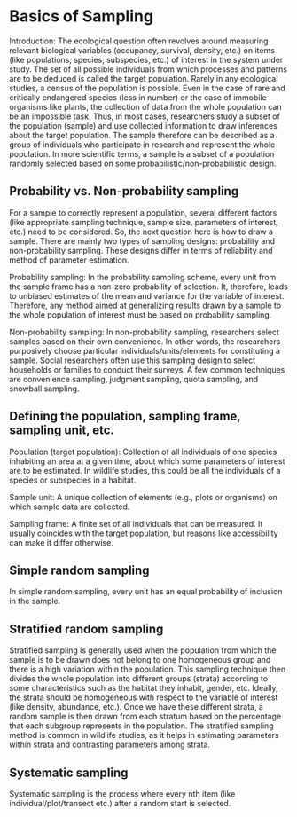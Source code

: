 # Basics of Sampling 

<!-- Leader: Sprih Harsh; co-leaders: Victoria Nolan -->
Introduction:
The ecological question often revolves around measuring relevant biological variables (occupancy, survival, density, etc.) on items (like populations, species, subspecies, etc.) of interest in the system under study. The set of all possible individuals from which processes and patterns are to be deduced is called the target population. Rarely in any ecological studies, a census of the population is possible. Even in the case of rare and critically endangered species (less in number) or the case of immobile organisms like plants, the collection of data from the whole population can be an impossible task. Thus, in most cases, researchers study a subset of the population (sample) and use collected information to draw inferences about the target population. The sample therefore can be described as a group of individuals who participate in research and represent the whole population. In more scientific terms, a sample is a subset of a population randomly selected based on some probabilistic/non-probabilistic design. 

## Probability vs. Non-probability sampling 
For a sample to correctly represent a population, several different factors (like appropriate sampling technique, sample size, parameters of interest, etc.) need to be considered. So, the next question here is how to draw a sample. There are mainly two types of sampling designs: probability and non-probability sampling. These designs differ in terms of reliability and method of parameter estimation.

Probability sampling: In the probability sampling scheme, every unit from the sample frame has a non-zero probability of selection. It, therefore, leads to unbiased estimates of the mean and variance for the variable of interest. Therefore, any method aimed at generalizing results drawn by a sample to the whole population of interest must be based on probability sampling. 

Non-probability sampling: In non-probability sampling, researchers select samples based on their own convenience. In other words, the researchers purposively choose particular individuals/units/elements for constituting a sample. Social researchers often use this sampling design to select households or families to conduct their surveys. A few common techniques are convenience sampling, judgment sampling, quota sampling, and snowball sampling.

## Defining the population, sampling frame, sampling unit, etc. 
Population (target population): Collection of all individuals of one species inhabiting an area at a given time, about which some parameters of interest are to be estimated. In wildlife studies, this could be all the individuals of a species or subspecies in a habitat. 

Sample unit: A unique collection of elements (e.g., plots or organisms) on which sample data are collected.

Sampling frame: A finite set of all individuals that can be measured. It usually coincides with the target population, but reasons like accessibility can make it differ otherwise.

## Simple random sampling 
In simple random sampling, every unit has an equal probability of inclusion in the sample.

## Stratified random sampling 
Stratified sampling is generally used when the population from which the sample is to be drawn does not belong to one homogeneous group and there is a high variation within the population. This sampling technique then divides the whole population into different groups (strata) according to some characteristics such as the habitat they inhabit, gender, etc. Ideally, the strata should be homogeneous with respect to the variable of interest (like density, abundance, etc.). Once we have these different strata, a random sample is then drawn from each stratum based on the percentage that each subgroup represents in the population. The stratified sampling method is common in wildlife studies, as it helps in estimating parameters within strata and contrasting parameters among strata. 

## Systematic sampling 
Systematic sampling is the process where every nth item (like individual/plot/transect etc.) after a random start is selected. 
